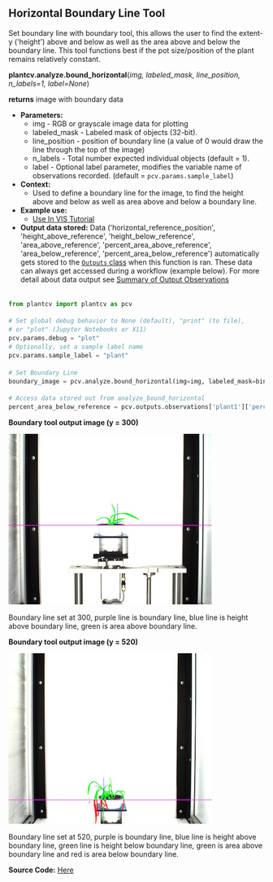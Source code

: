 ## Horizontal Boundary Line Tool

Set boundary line with boundary tool, this allows the user to find the extent-y ('height')
above and below as well as the area above and below the boundary line. This tool functions 
best if the pot size/position of the plant remains relatively constant.
 
**plantcv.analyze.bound_horizontal**(*img, labeled_mask, line_position, n_labels=1, label=None*)

**returns** image with boundary data

- **Parameters:**
    - img - RGB or grayscale image data for plotting
    - labeled_mask - Labeled mask of objects (32-bit).
    - line_position - position of boundary line (a value of 0 would draw the line through the top of the image)
    - n_labels - Total number expected individual objects (default = 1).
    - label - Optional label parameter, modifies the variable name of observations recorded. (default = `pcv.params.sample_label`)
- **Context:**
    - Used to define a boundary line for the image, to find the height above and below as well as area above and below a
    boundary line.
- **Example use:**
    - [Use In VIS Tutorial](tutorials/vis_tutorial.md)
- **Output data stored:** Data ('horizontal_reference_position', 'height_above_reference', 'height_below_reference',
'area_above_reference', 'percent_area_above_reference', 'area_below_reference', 'percent_area_below_reference') automatically
gets stored to the [`Outputs` class](outputs.md) when this function is ran. These data can always get accessed during a
workflow (example below). For more detail about data output see
[Summary of Output Observations](output_measurements.md#summary-of-output-observations)

```python

from plantcv import plantcv as pcv

# Set global debug behavior to None (default), "print" (to file), 
# or "plot" (Jupyter Notebooks or X11)
pcv.params.debug = "plot"
# Optionally, set a sample label name
pcv.params.sample_label = "plant"

# Set Boundary Line    
boundary_image = pcv.analyze.bound_horizontal(img=img, labeled_mask=bin_mask, line_position=300, n_labels=1)

# Access data stored out from analyze_bound_horizontal
percent_area_below_reference = pcv.outputs.observations['plant1']['percent_area_below_reference']['value']

```

**Boundary tool output image (y = 300)**

![Screenshot](img/documentation_images/analyze_bound_horizontal/boundary_950.jpg)

Boundary line set at 300, purple line is boundary line, blue line is height above boundary line, 
green is area above boundary line.

**Boundary tool output image (y = 520)**

![Screenshot](img/documentation_images/analyze_bound_horizontal/boundary_330.jpg)

Boundary line set at 520, purple is boundary line, blue line is height above boundary line, 
green line is height below boundary line, green is area above boundary line and red is area below boundary line.

**Source Code:** [Here](https://github.com/danforthcenter/plantcv/blob/main/plantcv/plantcv/analyze/bound_horizontal.py)
